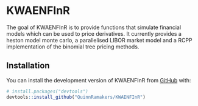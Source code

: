 
<!-- README.md is generated from README.Rmd. Please edit that file -->

# KWAENFInR

<!-- badges: start -->
<!-- badges: end -->

The goal of KWAENFInR is to provide functions that simulate financial models which can be used to price derivatives. It currently provides a heston model monte carlo, a parallelised LIBOR market model 
and a RCPP implementation of the binomial tree pricing methods.   

## Installation

You can install the development version of KWAENFInR from
[GitHub](https://github.com/) with:

``` r
# install.packages("devtools")
devtools::install_github("QuinnRamakers/KWAENFInR")
```
